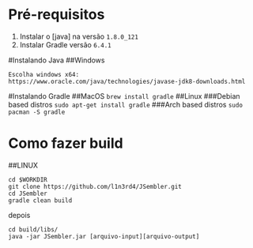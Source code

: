 # Pré-requisitos
1. Instalar o [java] na versão `1.8.0_121`
2. Instalar Gradle versão `6.4.1`

#Instalando Java
##Windows
```
Escolha windows x64: 
https://www.oracle.com/java/technologies/javase-jdk8-downloads.html
```
#Instalando Gradle
##MacOS
`brew install gradle`
##Linux
###Debian based distros
`sudo apt-get install gradle`
###Arch based distros
`sudo pacman -S gradle`

# Como fazer build
##LINUX
```
cd $WORKDIR
git clone https://github.com/l1n3rd4/JSembler.git
cd JSembler
gradle clean build
```
depois 
```
cd build/libs/ 
java -jar JSembler.jar [arquivo-input][arquivo-output]
```



